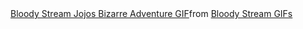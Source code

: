 <div class="tenor-gif-embed" data-postid="18004804" data-share-method="host" data-aspect-ratio="1.77778" data-width="100%"><a href="https://tenor.com/view/bloody-stream-jojos-bizarre-adventure-jojo-battle-tendency-joseph-joestar-jojos-bizarre-adventure-bloody-stream-gif-18004804">Bloody Stream Jojos Bizarre Adventure GIF</a>from <a href="https://tenor.com/search/bloody+stream-gifs">Bloody Stream GIFs</a></div> <script type="text/javascript" async src="https://tenor.com/embed.js"></script>
